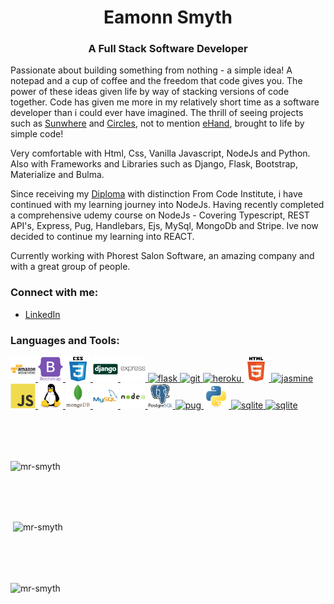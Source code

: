 <h1 align="center">Eamonn Smyth</h1>
<h3 align="center">A Full Stack Software Developer</h3>


Passionate about building something from nothing - a simple idea! A notepad and a cup of coffee and the freedom that code gives you.
The power of these ideas given life by way of stacking versions of code together. Code has given me more in my relatively short time as a software developer than i could ever have imagined. The thrill of seeing projects such as [Sunwhere](https://github.com/Mr-Smyth/sunwhere) and [Circles](https://github.com/Mr-Smyth/circles), not to mention [eHand](https://github.com/Mr-Smyth/eHand), brought to life by simple code!

Very comfortable with Html, Css, Vanilla Javascript, NodeJs and Python. Also with Frameworks and Libraries such as Django, Flask, Bootstrap, Materialize and Bulma.

Since receiving my [Diploma](https://www.credential.net/9ea62e73-cfa6-43a7-90af-b6d14aa6003a) with distinction From Code Institute, i have continued with my learning journey into NodeJs. Having recently completed a comprehensive udemy course on NodeJs - Covering Typescript, REST API's, Express, Pug, Handlebars, Ejs, MySql, MongoDb and Stripe. Ive now decided to continue my learning into REACT.

Currently working with Phorest Salon Software, an amazing company and with a great group of people.


<h3 align="left">Connect with me:</h3>


+ [LinkedIn](https://linkedin.com/in/eamonnsmyth/)


<h3 align="left">Languages and Tools:</h3>
<p align="left"> <a href="https://aws.amazon.com" target="_blank"> <img src="https://raw.githubusercontent.com/devicons/devicon/master/icons/amazonwebservices/amazonwebservices-original-wordmark.svg" alt="aws" width="40" height="40"/> </a> <a href="https://getbootstrap.com" target="_blank"> <img src="https://raw.githubusercontent.com/devicons/devicon/master/icons/bootstrap/bootstrap-plain-wordmark.svg" alt="bootstrap" width="40" height="40"/> </a> <a href="https://www.w3schools.com/css/" target="_blank"> <img src="https://raw.githubusercontent.com/devicons/devicon/master/icons/css3/css3-original-wordmark.svg" alt="css3" width="40" height="40"/> </a> <a href="https://www.djangoproject.com/" target="_blank"> <img src="https://raw.githubusercontent.com/devicons/devicon/master/icons/django/django-original.svg" alt="django" width="40" height="40"/> </a> <a href="https://expressjs.com" target="_blank"> <img src="https://raw.githubusercontent.com/devicons/devicon/master/icons/express/express-original-wordmark.svg" alt="express" width="40" height="40"/> </a> <a href="https://flask.palletsprojects.com/" target="_blank"> <img src="https://www.vectorlogo.zone/logos/pocoo_flask/pocoo_flask-icon.svg" alt="flask" width="40" height="40"/> </a> <a href="https://git-scm.com/" target="_blank"> <img src="https://www.vectorlogo.zone/logos/git-scm/git-scm-icon.svg" alt="git" width="40" height="40"/> </a> <a href="https://heroku.com" target="_blank"> <img src="https://www.vectorlogo.zone/logos/heroku/heroku-icon.svg" alt="heroku" width="40" height="40"/> </a> <a href="https://www.w3.org/html/" target="_blank"> <img src="https://raw.githubusercontent.com/devicons/devicon/master/icons/html5/html5-original-wordmark.svg" alt="html5" width="40" height="40"/> </a> <a href="https://jasmine.github.io/" target="_blank"> <img src="https://www.vectorlogo.zone/logos/jasmine/jasmine-icon.svg" alt="jasmine" width="40" height="40"/> </a> <a href="https://developer.mozilla.org/en-US/docs/Web/JavaScript" target="_blank"> <img src="https://raw.githubusercontent.com/devicons/devicon/master/icons/javascript/javascript-original.svg" alt="javascript" width="40" height="40"/> </a> <a href="https://www.linux.org/" target="_blank"> <img src="https://raw.githubusercontent.com/devicons/devicon/master/icons/linux/linux-original.svg" alt="linux" width="40" height="40"/> </a> <a href="https://www.mongodb.com/" target="_blank"> <img src="https://raw.githubusercontent.com/devicons/devicon/master/icons/mongodb/mongodb-original-wordmark.svg" alt="mongodb" width="40" height="40"/> </a> <a href="https://www.mysql.com/" target="_blank"> <img src="https://raw.githubusercontent.com/devicons/devicon/master/icons/mysql/mysql-original-wordmark.svg" alt="mysql" width="40" height="40"/> </a> <a href="https://nodejs.org" target="_blank"> <img src="https://raw.githubusercontent.com/devicons/devicon/master/icons/nodejs/nodejs-original-wordmark.svg" alt="nodejs" width="40" height="40"/> </a> <a href="https://www.postgresql.org" target="_blank"> <img src="https://raw.githubusercontent.com/devicons/devicon/master/icons/postgresql/postgresql-original-wordmark.svg" alt="postgresql" width="40" height="40"/> </a> <a href="https://pugjs.org" target="_blank"> <img src="https://cdn.worldvectorlogo.com/logos/pug.svg" alt="pug" width="40" height="40"/> </a> <a href="https://www.python.org" target="_blank"> <img src="https://raw.githubusercontent.com/devicons/devicon/master/icons/python/python-original.svg" alt="python" width="40" height="40"/> </a> <a href="https://www.sqlite.org/" target="_blank"> <img src="https://www.vectorlogo.zone/logos/sqlite/sqlite-icon.svg" alt="sqlite" width="40" height="40"/> </a> </a> <a href="https://github.com/albertodemichelis/squirrel" target="_blank"> <img src="https://avatars.githubusercontent.com/u/8388649?v=4" alt="sqlite" width="40" height="40"/> </a> </p>

<br>
<br>
<br>

<p><img align="center" src="https://github-readme-stats.vercel.app/api/top-langs?username=mr-smyth&show_icons=true&locale=en&layout=compact" alt="mr-smyth" /></p>

<br>
<br>
<br>


<p>&nbsp;<img align="center" src="https://github-readme-stats.vercel.app/api?username=mr-smyth&show_icons=true&locale=en" alt="mr-smyth" /></p>

<br>
<br>
<br>


<p><img align="center" src="https://github-readme-streak-stats.herokuapp.com/?user=mr-smyth&" alt="mr-smyth" /></p>
